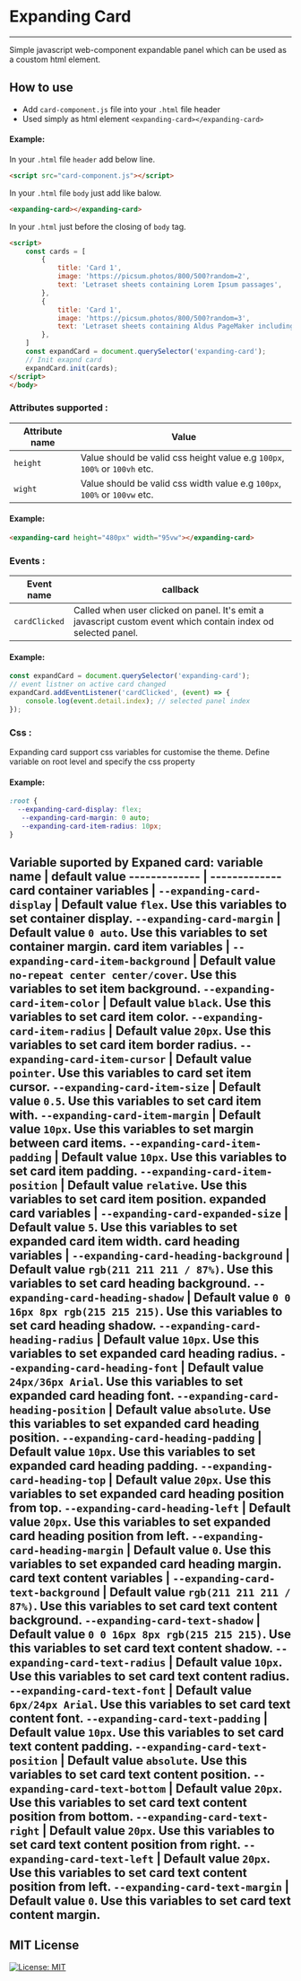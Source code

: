 # Expanding Card
------------------------------------------------------------------------------------------------
 Simple javascript web-component expandable panel which can be used as a coustom html element.
## How to use 
- Add `card-component.js` file into your `.html` file header
- Used simply as html element `<expanding-card></expanding-card>`

#### Example:

In your `.html` file `header` add below line.
```html
<script src="card-component.js"></script>
```

In your `.html` file `body` just add like balow.
```html
<expanding-card></expanding-card>
```

In your `.html` just before the closing of `body` tag.
```html
<script>
    const cards = [
        {
            title: 'Card 1',
            image: 'https://picsum.photos/800/500?random=2',
            text: 'Letraset sheets containing Lorem Ipsum passages',
        },
        {
            title: 'Card 1',
            image: 'https://picsum.photos/800/500?random=3',
            text: 'Letraset sheets containing Aldus PageMaker including versions of Lorem Ipsum.',
        },
    ]
    const expandCard = document.querySelector('expanding-card');
    // Init exapnd card
    expandCard.init(cards);
</script>
</body>
```

### Attributes supported :
Attribute name  | Value
------------- | -------------
`height`  | Value should be valid css height value e.g `100px`, `100%` or `100vh` etc.
`wight`  | Value should be valid css width value e.g `100px`, `100%` or `100vw` etc.
#### Example:
```html
<expanding-card height="480px" width="95vw"></expanding-card>
```

### Events :
Event name  | callback
------------- | -------------
`cardClicked`  | Called when user clicked on panel. It's emit a javascript custom event which contain index od selected panel.
#### Example:
```javascript
const expandCard = document.querySelector('expanding-card');
// event listner on active card changed
expandCard.addEventListener('cardClicked', (event) => {
    console.log(event.detail.index); // selected panel index
});
```

### Css  :
Expanding card support css variables for customise the theme. Define variable on root level and specify the css property

#### Example:
```css
:root {
  --expanding-card-display: flex;
   --expanding-card-margin: 0 auto;
   --expanding-card-item-radius: 10px;
}
```
**Variable suported by Expaned card:**
variable name  | default value
------------- | -------------
**card container variables**  | 
`--expanding-card-display`  | Default value `flex`. Use this variables to set container display.
`--expanding-card-margin`  | Default value `0 auto`. Use this variables to set container margin.
**card item variables**  | 
`--expanding-card-item-background`  | Default value `no-repeat center center/cover`. Use this variables to set item background.
`--expanding-card-item-color`  | Default value `black`. Use this variables to set card item color.
`--expanding-card-item-radius`  | Default value `20px`. Use this variables to set card item border radius.
`--expanding-card-item-cursor`  | Default value `pointer`. Use this variables to card set item cursor.
`--expanding-card-item-size`  | Default value `0.5`. Use this variables to set card item with.
`--expanding-card-item-margin`  | Default value `10px`. Use this variables to set margin between card items.
`--expanding-card-item-padding`  | Default value `10px`. Use this variables to set card item padding.
`--expanding-card-item-position`  | Default value `relative`. Use this variables to set card item position.
**expanded card variables**  | 
`--expanding-card-expanded-size`  | Default value `5`. Use this variables to set expanded card item width.
**card heading variables**  | 
`--expanding-card-heading-background`  | Default value `rgb(211 211 211 / 87%)`. Use this variables to set card heading background.
`--expanding-card-heading-shadow`  | Default value `0 0 16px 8px rgb(215 215 215)`. Use this variables to set card heading  shadow.
`--expanding-card-heading-radius`  | Default value `10px`. Use this variables to set expanded card heading radius.
`--expanding-card-heading-font`  | Default value `24px/36px Arial`. Use this variables to set expanded card heading font.
`--expanding-card-heading-position`  | Default value `absolute`. Use this variables to set expanded card heading position.
`--expanding-card-heading-padding`  | Default value `10px`. Use this variables to set expanded card heading padding.
`--expanding-card-heading-top`  | Default value `20px`. Use this variables to set expanded card heading position from top.
`--expanding-card-heading-left`  | Default value `20px`. Use this variables to set expanded card heading position from left.
`--expanding-card-heading-margin`  | Default value `0`. Use this variables to set expanded card heading margin.
**card text content variables**  | 
`--expanding-card-text-background`  | Default value `rgb(211 211 211 / 87%)`. Use this variables to set card text content background.
`--expanding-card-text-shadow`  | Default value `0 0 16px 8px rgb(215 215 215)`. Use this variables to set card text content shadow.
`--expanding-card-text-radius`  | Default value `10px`. Use this variables to set card text content radius.
`--expanding-card-text-font`  | Default value `6px/24px Arial`. Use this variables to set card text content font.
`--expanding-card-text-padding`  | Default value `10px`. Use this variables to set card text content padding.
`--expanding-card-text-position`  | Default value `absolute`. Use this variables to set card text content position.
`--expanding-card-text-bottom`  | Default value `20px`. Use this variables to set card text content position from bottom.
`--expanding-card-text-right`  | Default value `20px`. Use this variables to set card text content position from right.
`--expanding-card-text-left`  | Default value `20px`. Use this variables to set card text content position from left.
`--expanding-card-text-margin`  | Default value `0`. Use this variables to set card text content margin.
-----------------------------------------------------------------------------------------------------------
## MIT License
[![License: MIT](https://img.shields.io/badge/License-MIT-yellow.svg)](https://opensource.org/licenses/MIT)